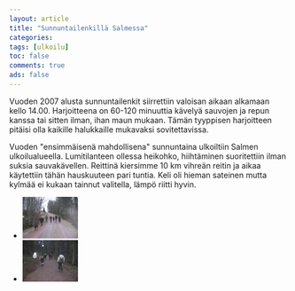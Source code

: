 ```yaml
---
layout: article 
title: "Sunnuntailenkillä Salmessa" 
categories: 
tags: [ulkoilu]
toc: false 
comments: true 
ads: false 
---
```


Vuoden 2007 alusta sunnuntailenkit siirrettiin valoisan aikaan alkamaan
kello 14.00. Harjoitteena on 60-120 minuuttia kävelyä sauvojen ja repun
kanssa tai sitten ilman, ihan maun mukaan. Tämän tyyppisen harjoitteen
pitäisi olla kaikille halukkaille mukavaksi sovitettavissa.

Vuoden "ensimmäisenä mahdollisena" sunnuntaina ulkoiltiin Salmen
ulkoilualueella. Lumitilanteen ollessa heikohko, hiihtäminen
suoritettiin ilman suksia sauvakävellen. Reittinä kiersimme 10 km
vihreän reitin ja aikaa käytettiin tähän hauskuuteen pari tuntia. Keli
oli hieman sateinen mutta kylmää ei kukaan tainnut valitella, lämpö
riitti hyvin.

<div class="image-gallery" markdown="1">

-   [![](/images/sunnuntailenkilla-salmessa/Thumbnails/peruskuntosl20070107_01b.jpg)](/images/sunnuntailenkilla-salmessa/peruskuntosl20070107_01b.jpg)
-   [![](/images/sunnuntailenkilla-salmessa/Thumbnails/peruskuntosl20070107_02b.jpg)](/images/sunnuntailenkilla-salmessa/peruskuntosl20070107_02b.jpg)

</div>
